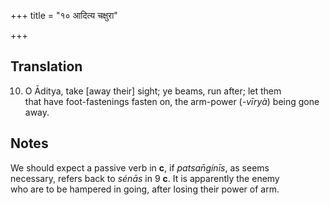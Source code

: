 +++
title = "१० आदित्य चक्षुरा"

+++
## Translation
10. O Āditya, take \[away their\] sight; ye beams, run after; let them  
that have foot-fastenings fasten on, the arm-power (*-vīryà*) being gone  
away.

## Notes
We should expect a passive verb in **c**, if *patsan̄gínīs*, as seems  
necessary, refers back to *sénās* in 9 **c**. It is apparently the enemy  
who are to be hampered in going, after losing their power of arm.
